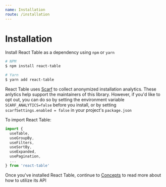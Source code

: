 ```yaml
---
name: Installation
route: /installation
---
```


# Installation

Install React Table as a dependency using `npm` or `yarn`

```bash
# NPM
$ npm install react-table

# Yarn
$ yarn add react-table
```

React Table uses [Scarf](https://www.npmjs.com/package/@scarf/scarf) to collect
anonymized installation analytics. These anlytics help support the maintainers
of this library. However, if you'd like to opt out, you can do so by setting the
environment variable `SCARF_ANALYTICS=false` before you install, or by setting
`scarfSettings.enabled = false` in your project's `package.json`

To import React Table:

```js
import {
  useTable,
  useGroupBy,
  useFilters,
  useSortBy,
  useExpanded,
  usePagination,
  ...
} from 'react-table'
```

Once you've installed React Table, continue to [Concepts](./concepts.md) to read more about how to utilize its API
